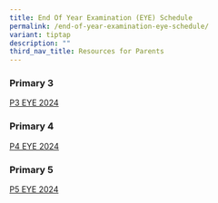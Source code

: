 ```yaml
---
title: End Of Year Examination (EYE) Schedule
permalink: /end-of-year-examination-eye-schedule/
variant: tiptap
description: ""
third_nav_title: Resources for Parents
---
```

<h3>Primary 3</h3>
<p><a href="/files/P3_EYE_Schedule_2024.pdf" rel="noopener nofollow" target="_blank">P3 EYE 2024</a>
</p>
<h3>Primary 4</h3>
<p><a href="/files/P4_EYE_Schedule_2024.pdf" rel="noopener nofollow" target="_blank">P4 EYE 2024</a>
</p>
<h3>Primary 5</h3>
<p><a href="/files/P5_EYE_Schedule_2024.pdf" rel="noopener nofollow" target="_blank">P5 EYE 2024</a>
</p>